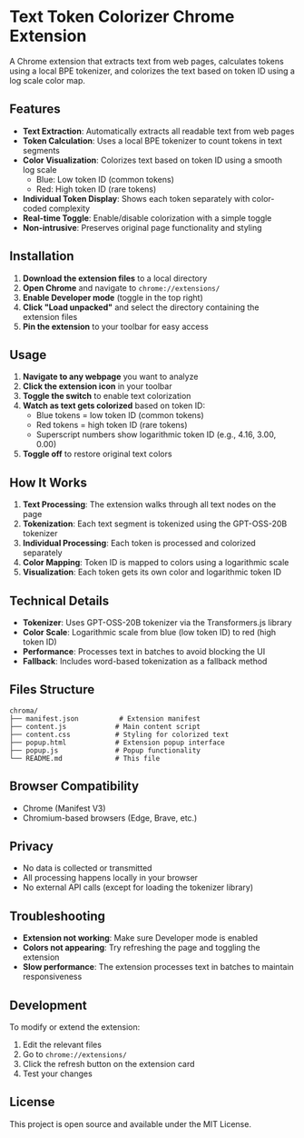 # Text Token Colorizer Chrome Extension

A Chrome extension that extracts text from web pages, calculates tokens using a local BPE tokenizer, and colorizes the text based on token ID using a log scale color map.

## Features

- **Text Extraction**: Automatically extracts all readable text from web pages
- **Token Calculation**: Uses a local BPE tokenizer to count tokens in text segments
- **Color Visualization**: Colorizes text based on token ID using a smooth log scale
  - Blue: Low token ID (common tokens)
  - Red: High token ID (rare tokens)
- **Individual Token Display**: Shows each token separately with color-coded complexity
- **Real-time Toggle**: Enable/disable colorization with a simple toggle
- **Non-intrusive**: Preserves original page functionality and styling

## Installation

1. **Download the extension files** to a local directory
2. **Open Chrome** and navigate to `chrome://extensions/`
3. **Enable Developer mode** (toggle in the top right)
4. **Click "Load unpacked"** and select the directory containing the extension files
5. **Pin the extension** to your toolbar for easy access

## Usage

1. **Navigate to any webpage** you want to analyze
2. **Click the extension icon** in your toolbar
3. **Toggle the switch** to enable text colorization
4. **Watch as text gets colorized** based on token ID:
   - Blue tokens = low token ID (common tokens)
   - Red tokens = high token ID (rare tokens)
   - Superscript numbers show logarithmic token ID (e.g., 4.16, 3.00, 0.00)
5. **Toggle off** to restore original text colors

## How It Works

1. **Text Processing**: The extension walks through all text nodes on the page
2. **Tokenization**: Each text segment is tokenized using the GPT-OSS-20B tokenizer
3. **Individual Processing**: Each token is processed and colorized separately
4. **Color Mapping**: Token ID is mapped to colors using a logarithmic scale
5. **Visualization**: Each token gets its own color and logarithmic token ID

## Technical Details

- **Tokenizer**: Uses GPT-OSS-20B tokenizer via the Transformers.js library
- **Color Scale**: Logarithmic scale from blue (low token ID) to red (high token ID)
- **Performance**: Processes text in batches to avoid blocking the UI
- **Fallback**: Includes word-based tokenization as a fallback method

## Files Structure

```
chroma/
├── manifest.json          # Extension manifest
├── content.js            # Main content script
├── content.css           # Styling for colorized text
├── popup.html            # Extension popup interface
├── popup.js              # Popup functionality
└── README.md             # This file
```

## Browser Compatibility

- Chrome (Manifest V3)
- Chromium-based browsers (Edge, Brave, etc.)

## Privacy

- No data is collected or transmitted
- All processing happens locally in your browser
- No external API calls (except for loading the tokenizer library)

## Troubleshooting

- **Extension not working**: Make sure Developer mode is enabled
- **Colors not appearing**: Try refreshing the page and toggling the extension
- **Slow performance**: The extension processes text in batches to maintain responsiveness

## Development

To modify or extend the extension:

1. Edit the relevant files
2. Go to `chrome://extensions/`
3. Click the refresh button on the extension card
4. Test your changes

## License

This project is open source and available under the MIT License.
